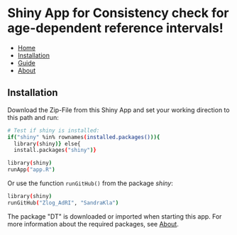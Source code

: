 # **Shiny App for Consistency check for age-dependent reference intervals!**

* [Home](./index.md)
* [Installation](./install.md)
* [Guide](./guide.md)
* [About](./about.md)

## Installation 

Download the Zip-File from this Shiny App and set your working direction to this path and run:

```bash
# Test if shiny is installed:
if("shiny" %in% rownames(installed.packages())){
  library(shiny)} else{
  install.packages("shiny")}
```

```bash
library(shiny)
runApp("app.R")
```
Or use the function ```runGitHub()``` from the package *shiny*:

```bash
library(shiny)
runGitHub("Zlog_AdRI", "SandraKla")
```
The package "DT" is downloaded or imported when starting this app. For more information about the required packages, see [About](./about.md).